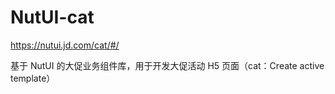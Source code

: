 # NutUI-cat

https://nutui.jd.com/cat/#/

基于 NutUI 的大促业务组件库，用于开发大促活动 H5 页面（cat：Create active template）

